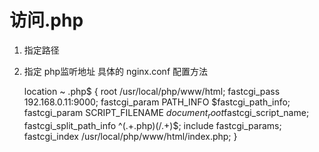 # 访问.php
1. 指定路径

2. 指定 php监听地址
   具体的 nginx.conf 配置方法

   location ~ \.php$ {
            root /usr/local/php/www/html;
            fastcgi_pass 192.168.0.11:9000;
            fastcgi_param PATH_INFO $fastcgi_path_info;
            fastcgi_param SCRIPT_FILENAME $document_root$fastcgi_script_name;
            fastcgi_split_path_info ^(.+\.php)(/.+)$;
            include fastcgi_params;
            fastcgi_index /usr/local/php/www/html/index.php;
          }